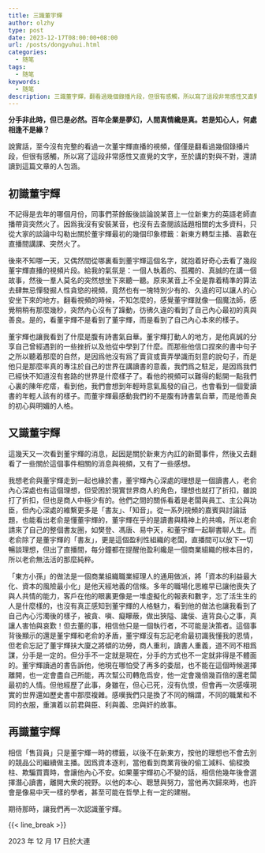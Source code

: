 ```yaml
---
title: 三識董宇輝
author: olzhy
type: post
date: 2023-12-17T08:00:00+08:00
url: /posts/dongyuhui.html
categories:
  - 随笔
tags:
  - 随笔
keywords:
  - 随笔
description: 三識董宇輝，翻看過幾個錄播片段，但很有感觸，所以寫了這段非常感性又直覺的文字。
---
```


**分手非此時，但已是必然。百年企業是夢幻，人間真情纔是真。若是知心人，何處相逢不是緣？**

說實話，至今沒有完整的看過一次董宇輝直播的視頻，僅僅是翻看過幾個錄播片段，但很有感觸，所以寫了這段非常感性又直覺的文字，至於講的對與不對，還請讀到這篇文章的人包涵。

<!--more-->

## 初識董宇輝

不記得是去年的哪個月份，同事們茶餘飯後談論說某音上一位新東方的英語老師直播帶貨突然火了。因爲我沒有安裝某音，也沒有去查閱該話題相關的太多資料，只從大家的談論中勾勒出關於董宇輝最初的幾個印象標籤：新東方轉型主播、喜歡在直播間講課、突然火了。

後來不知哪一天，又偶然間從哪裏看到董宇輝這個名字，就抱着好奇心去看了幾段董宇輝直播的視頻片段。給我的氣氛是：一個人執着的、孤獨的、真誠的在講一個故事，然後一羣人莫名的突然想坐下來聽一聽。原來某音上不全是靠着精準的算法去肆無忌憚發掘人性貪慾的視頻，竟然也有一塊特別少有的、久違的可以讓人的心安坐下來的地方。翻看視頻的時候，不知怎麼的，感覺董宇輝就像一個魔法師，感覺稍稍有那麼幾秒，突然內心沒有了躁動，彷彿久違的看到了自己內心最初的真與善良。是的，看董宇輝不是看到了董宇輝，而是看到了自己內心本來的樣子。

董宇輝也讓我看到了什麼是腹有詩書氣自華。董宇輝打動人的地方，是他真誠的分享自己曾經遇到的一些挫折以及他從中學到了什麼。而那些他信口捏來的書中句子之所以聽着那麼的自然，是因爲他沒有爲了賣貨或賣弄學識而刻意的說句子，而是他只是那麼率真的專注於自己的世界在講讀書的意義，我們爲之駐足，是因爲我們已經快不知道沒有套路的世界是什麼樣子了。看他的視頻可以難得的鬆開一點我們心裏的陳年疙瘩，看到他，我們會想到年輕時意氣風發的自己，也會看到一個愛讀書的年輕人該有的樣子。而董宇輝最感動我們的不是腹有詩書氣自華，而是他善良的初心與明媚的人格。

## 又識董宇輝

這幾天又一次看到董宇輝的消息，起因是關於新東方內訌的新聞事件，然後又去翻看了一些關於這個事件相關的消息與視頻，又有了一些感想。

我想老俞與董宇輝走到一起也緣於書，董宇輝內心深處的理想是一個讀書人，老俞內心深處也有這個理想，但受困於現實世界商人的角色，理想也就打了折扣，雖說打了折扣，但也是商人中極少有的。他們之間的關係看着是老闆與員工、主公與功臣，但內心深處的維繫更多是「書友」、「知音」。從一系列視頻的嘉賓與討論話題，也能看出老俞是懂董宇輝的，董宇輝在乎的是讀書與精神上的共鳴，所以老俞請來了自己的整個書友圈，如樊登、馮唐、易中天，和董宇輝一起聊書聊人生。而老俞除了是董宇輝的「書友」，更是這個盈利性組織的老闆，直播間可以放下一切暢談理想，但出了直播間，每分鐘都在提醒他盈利纔是一個商業組織的根本目的，所以老俞無法活的那麼純粹。

「東方小孫」的做法是一個商業組織職業經理人的通用做派，將「資本的利益最大化、資本的風險最小化」是他天經地義的信條。多年的職場化思維早已讓他喪失了與人共情的能力，客戶在他的眼裏更像是一堆虛擬化的報表和數字，忘了活生生的人是什麼樣的，也沒有真正感知到董宇輝的人格魅力，看到他的做法也讓我看到了自己內心污濁後的樣子，被貪、嗔、癡矇蔽，做出狹隘、讒佞、違背良心之事，真讓人害怕與哀歎！但去董的事，相信他只是一個執行者，不可能是決策者。這個事背後顯示的還是董宇輝和老俞的矛盾，董宇輝沒有忘記老俞最初識我懂我的恩情，但老俞忘記了董宇輝扶大廈之將傾的功勞，商人重利，讀書人重義，道不同不相爲謀，分手是一定的。但分手不一定就是現在，分手的方式也不一定就非得是不體面的。董宇輝讀過的書告訴他，他現在哪怕受了再多的委屈，也不能在這個時候選擇離開，也一定會盡自己所能，再次幫公司轉危爲安，他一定會幾倍幾百倍的還老闆最初的人情。但他經歷了此事，身雖在，但心已死，沒有仇恨，但會再一次感嘆現實的世界還如歷史書中那麼複雜。感嘆我們只是換了不同的稱謂，不同的職業和不同的衣服，重演着以前君與臣、利與義、忠與奸的故事。

## 再識董宇輝

相信「售貨員」只是董宇輝一時的標籤，以後不在新東方，按他的理想也不會去別的競品公司繼續做主播。因爲資本逐利，當他看到商業背後的偷工減料、偷樑換柱、欺騙買賣時，會讓他內心不安。如果董宇輝初心不變的話，相信他幾年後會選擇潛心讀書，離開大衆的視野。以他的本心、聰慧與努力，當他再次歸來時，也許會是像易中天一樣的學者，甚至可能在哲學上有一定的建樹。

期待那時，讓我們再一次認識董宇輝。

{{< line_break >}}

2023 年 12 月 17 日於大連
